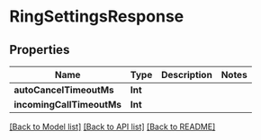 # RingSettingsResponse

## Properties
Name | Type | Description | Notes
------------ | ------------- | ------------- | -------------
**autoCancelTimeoutMs** | **Int** |  | 
**incomingCallTimeoutMs** | **Int** |  | 

[[Back to Model list]](../README.md#documentation-for-models) [[Back to API list]](../README.md#documentation-for-api-endpoints) [[Back to README]](../README.md)


